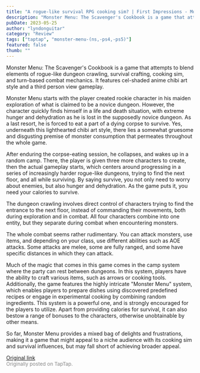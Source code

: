 ```yaml
---
title: "A rogue-like survival RPG cooking sim? | First Impressions - ﻿Monster Menu: The Scavenger's Cookbook"
description: "Monster Menu: The Scavenger's Cookbook is a game that attempts to blend elements of rogue-like dungeon crawling, survival crafting, cooking sim, and turn-based combat mechanics. It features cel-shaded anime chibi art style and a third person view gameplay."
pubDate: 2023-05-25
author: "lyndonguitar"
category: "Review"
tags: ["taptap", "monster-menu-(ns,-ps4,-ps5)"]
featured: false
thumb: ""
---
```


Monster Menu: The Scavenger's Cookbook is a game that attempts to blend elements of rogue-like dungeon crawling, survival crafting, cooking sim, and turn-based combat mechanics. It features cel-shaded anime chibi art style and a third person view gameplay.

Monster Menu starts with the player created rookie character in his maiden exploration of what is claimed to be a novice dungeon. However, the character quickly finds himself in a life and death situation, with extreme hunger and dehydration as he is lost in the supposedly novice dungeon. As a last resort, he is forced to eat a part of a dying corpse to survive. Yes, underneath this lighthearted chibi art style, there lies a somewhat gruesome and disgusting premise of monster consumption that permeates throughout the whole game.

After enduring the corpse-eating session, he collapses, and wakes up in a random camp. There, the player is given three more characters to create, then the actual gameplay starts, which centers around progressing in a series of increasingly harder rogue-like dungeons, trying to find the next floor, and all while surviving. By saying survive, you not only need to worry about enemies, but also hunger and dehydration. As the game puts it, you need your calories to survive.

The dungeon crawling involves direct control of characters trying to find the entrance to the next floor, instead of commanding their movements, both during exploration and in combat. All four characters combine into one entity, but they separate during combat when encountering monsters.

The whole combat seems rather rudimentary. You can attack monsters, use items, and depending on your class, use different abilities such as AOE attacks. Some attacks are melee, some are fully ranged, and some have specific distances in which they can attack.

Much of the magic that comes in this game comes in the camp system where the party can rest between dungeons. In this system, players have the ability to craft various items, such as arrows or cooking tools. Additionally, the game features the highly intricate "Monster Menu" system, which enables players to prepare dishes using discovered predefined recipes or engage in experimental cooking by combining random ingredients. This system is a powerful one, and is strongly encouraged for the players to utilize. Apart from providing calories for survival, it can also bestow a range of bonuses to the characters, otherwise unobtainable by other means.

So far, Monster Menu provides a mixed bag of delights and frustrations, making it a game that might appeal to a niche audience with its cooking sim and survival influences, but may fall short of achieving broader appeal.

[Original link](https://www.taptap.io/post/5633359)<br><span style="font-size: 0.95em; color: #888;">Originally posted on TapTap.</span>
